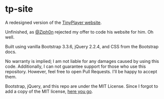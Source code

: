 # tp-site

A redesigned version of the [TinyPlayer website](http://ziph0n.byethost3.com).

Unfinished, as [@Ziph0n](https://twitter.com/Ziph0n) rejected my offer to code his website for him. Oh well.

Built using vanilla Bootstrap 3.3.6, jQuery 2.2.4, and CSS from the Bootstrap docs.

No warranty is implied; I am not liable for any damages caused by using this code. Additionally, I can not guarantee support for those who use this repository. However, feel free to open Pull Requests. I'll be happy to accept them.

Bootstrap, jQuery, and this repo are under the MIT License. Since I forgot to add a copy of the MIT license, [here you go](http://citrusui.mit-license.org).

